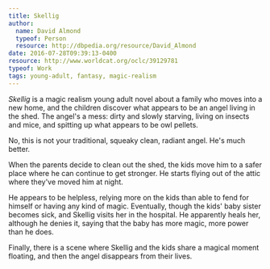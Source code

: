 ```yaml
---
title: Skellig
author:
  name: David Almond
  typeof: Person
  resource: http://dbpedia.org/resource/David_Almond
date: 2016-07-28T09:39:13-0400
resource: http://www.worldcat.org/oclc/39129781
typeof: Work
tags: young-adult, fantasy, magic-realism
---
```


*Skellig* is a <span property="e:genre" resource="etag:magic-realism">magic realism</span> <span property="e:genre" resource="etag:young-adult">young adult</span> novel about a family who moves into a new home, and the children discover what appears to be an angel living in the shed. The angel's a mess: dirty and slowly starving, living on insects and mice, and spitting up what appears to be owl pellets.

No, this is not your traditional, squeaky clean, radiant angel. He's much better.

<!--more-->

When the parents decide to clean out the shed, the kids move him to a safer place where he can continue to get stronger. He starts flying out of the attic where they've moved him at night.

He appears to be helpless, relying more on the kids than able to fend for himself or having any kind of magic. Eventually, though the kids' baby sister becomes sick, and Skellig visits her in the hospital. He apparently heals her, although he denies it, saying that the baby has more magic, more power than he does.

Finally, there is a scene where Skellig and the kids share a magical moment floating, and then the angel disappears from their lives.

